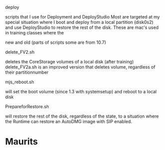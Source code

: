 deploy

scripts that I use for Deployment and DeployStudio
Most are targeted at my special situation where I boot and deploy from a local partition (disk0s2)
and use DeployStudio to restore the rest of the disk.
These are mac's used in training classes where the

new and old (parts of scripts some are from 10.7)

delete_FV2.sh 

deletes the CoreStorage volumes of a local disk (after training)
delete_FV2a.sh is an improved version that deletes volume, regardless of their partitionnumber

mjs_reboot.sh 

will set the boot volume (since 1.3 with systemsetup) and reboot to a local disk

PrepareforRestore.sh

will restore the rest of the disk, regardless of the state, to a situation where the Runtime can restore an AutoDMG image with SIP enabled.

Maurits
======
